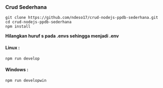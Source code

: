 ### Crud Sederhana

```
git clone https://github.com/ndeso17/crud-nodejs-ppdb-sederhana.git
cd crud-nodejs-ppdb-sederhana
npm install
```

**Hilangkan huruf s pada .envs sehingga menjadi .env**

#### Linux :

```
npm run develop
```

#### Windows :

```
npm run developwin
```

